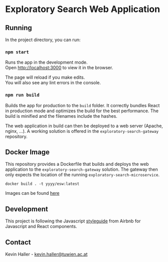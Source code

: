 # Exploratory Search Web Application

## Running

In the project directory, you can run:

### `npm start`

Runs the app in the development mode.<br>
Open [http://localhost:3000](http://localhost:3000) to view it in the browser.

The page will reload if you make edits.<br>
You will also see any lint errors in the console.

### `npm run build`

Builds the app for production to the `build` folder. It correctly bundles React
in production mode and optimizes the build for the best performance. The build
is minified and the filenames include the hashes.<br>

The web application in build can then be deployed to a web server (Apache, nginx, ...). A working solution
is offered in the `exploratory-search-gateway` repository.

## Docker Image

This repository provides a Dockerfile that builds and deploys the web application
to the `exploratory-search-gateway` solution. The gateway then only expects the location of
the running `exploratory-search-microservice`.

```
docker build . -t yyyy/esw:latest
```

Images can be found [here](https://hub.docker.com/r/khaller/esw/tags)

## Development
This project is following the Javascript [styleguide](https://github.com/airbnb/javascript) from Airbnb for Javascript and
React components.

## Contact

Kevin Haller - [kevin.haller@tuwien.ac.at](mailto:kevin.haller@tuwien.ac.at)